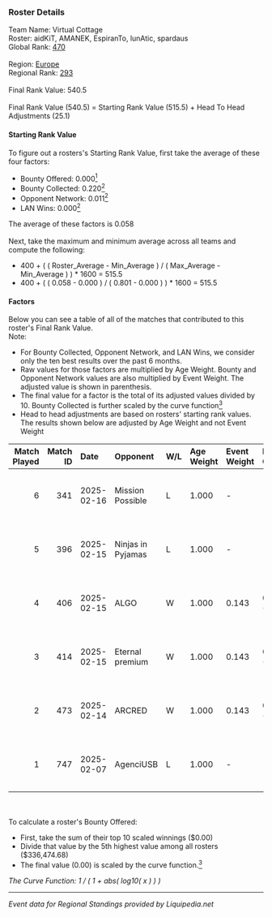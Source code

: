 ### Roster Details<br />
Team Name: Virtual Cottage<br />
Roster: aidKiT, AMANEK, EspiranTo, lunAtic, spardaus<br />
Global Rank: [470](../standings_global.md)<br />
<br />
Region: [Europe]( ../standings_europe.md)<br />
Regional Rank: [293]( ../standings_europe.md)<br />
<br />
Final Rank Value:  540.5<br />
<br />
Final Rank Value (540.5) = Starting Rank Value (515.5) + Head To Head Adjustments (25.1)<br />

#### Starting Rank Value<br />
To figure out a rosters's Starting Rank Value, first take the average of these four factors:<br />
- Bounty Offered: 0.000[<sup>1</sup>](#table2)
- Bounty Collected: 0.220[<sup>2</sup>](#table1)
- Opponent Network: 0.011[<sup>2</sup>](#table1)
- LAN Wins: 0.000[<sup>2</sup>](#table1)

The average of these factors is 0.058<br />
<br />
Next, take the maximum and minimum average across all teams and compute the following:<br />
- 400 + ( ( Roster_Average - Min_Average ) / ( Max_Average - Min_Average ) ) * 1600 = 515.5
- 400 + ( ( 0.058 - 0.000 ) / ( 0.801 - 0.000 ) ) * 1600 = 515.5


#### Factors<br />
Below you can see a table of all of the matches that contributed to this roster's Final Rank Value.<br />
Note:<br />

- For Bounty Collected, Opponent Network, and LAN Wins, we consider only the ten best results over the past 6 months.
- Raw values for those factors are multiplied by Age Weight. Bounty and Opponent Network values are also multiplied by Event Weight. The adjusted value is shown in parenthesis.
- The final value for a factor is the total of its adjusted values divided by 10. Bounty Collected is further scaled by the curve function[<sup>3</sup>](#curveFunction)
- Head to head adjustments are based on rosters' starting rank values. The results shown below are adjusted by Age Weight and not Event Weight
<span id="table1"></span><br />


| Match Played | Match ID | Date       | Opponent          | W/L | Age Weight | Event Weight | Bounty Collected | Opponent Network | LAN Wins  | H2H Adj. | Roster                                       |
| -: | -: | :- | :- | :- | :- | :- | :- | :- | :- | -: | :- |
|            6 |      341 | 2025-02-16 | Mission Possible  | L   | 1.000      | -            | -                | -                | -         |   -13.82 | aidKiT, AMANEK, EspiranTo, lunAtic, spardaus |
|            5 |      396 | 2025-02-15 | Ninjas in Pyjamas | L   | 1.000      | -            | -                | -                | -         |    -8.78 | aidKiT, AMANEK, EspiranTo, lunAtic, spardaus |
|            4 |      406 | 2025-02-15 | ALGO              | W   | 1.000      | 0.143        | 0.000 (0.000)    | 0.093 (0.013)    | 0 (0.000) |    14.92 | aidKiT, AMANEK, EspiranTo, lunAtic, spardaus |
|            3 |      414 | 2025-02-15 | Eternal premium   | W   | 1.000      | 0.143        | 0.002 (0.000)    | 0.215 (0.031)    | 0 (0.000) |    22.50 | aidKiT, AMANEK, EspiranTo, lunAtic, spardaus |
|            2 |      473 | 2025-02-14 | ARCRED            | W   | 1.000      | 0.143        | 0.018 (0.003)    | 0.484 (0.069)    | 0 (0.000) |    26.11 | aidKiT, AMANEK, EspiranTo, lunAtic, spardaus |
|            1 |      747 | 2025-02-07 | AgenciUSB         | L   | 1.000      | -            | -                | -                | -         |   -15.84 | aidKiT, AMANEK, EspiranTo, lunAtic, spardaus |

<br />
<span id="table2"></span><br />
To calculate a roster's Bounty Offered:<br />

- First, take the sum of their top 10 scaled winnings ($0.00)
- Divide that value by the 5th highest value among all rosters ($336,474.68)
- The final value (0.00) is scaled by the curve function.[<sup>3</sup>](#curveFunction)

<span id="curveFunction"></span>_The Curve Function: 1 / ( 1 + abs( log10( x ) ) )_<br />

---
_Event data for Regional Standings provided by Liquipedia.net_<br />
